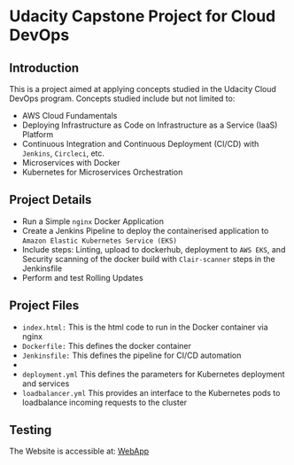 # Udacity Capstone Project for Cloud DevOps

<h2>Introduction</h2>

<p> This is a project aimed at applying concepts studied in the Udacity Cloud DevOps program. Concepts studied include but not limited to:</p>

<ul>
	<li>AWS Cloud Fundamentals</li>
        <li>Deploying Infrastructure as Code on Infrastructure as a Service (IaaS) Platform</li>
	<li>Continuous Integration and Continuous Deployment (CI/CD) with <code>Jenkins</code>, <code>Circleci</code>, etc.</li>
	<li>Microservices with Docker</li>
	<li>Kubernetes for Microservices Orchestration</li>
</ul>


<h2>Project Details</h2>

<ul>
  <li>Run a Simple <code>nginx</code> Docker Application</li>
  <li>Create a Jenkins Pipeline to deploy the containerised application to <code>Amazon Elastic Kubernetes Service (EKS)</code></li>
  <li>Include steps: Linting, upload to dockerhub, deployment to <code>AWS EKS</code>, and Security scanning of the docker build with <code>Clair-scanner</code> steps in the Jenkinsfile</li>
  <li>Perform and test Rolling Updates</li> 
</ul>

<h2>Project Files</h2>

<ul>
  <li><code>index.html:</code> This is the html code to run in the Docker container via nginx</li>
  <li><code>Dockerfile:</code> This defines the docker container</li>
  <li><code>Jenkinsfile:</code> This defines the pipeline for CI/CD automation<li>
  <li><code>deployment.yml</code> This defines the parameters for Kubernetes deployment and services</li>
  <li><code>loadbalancer.yml</code> This provides an interface to the Kubernetes pods to loadbalance incoming requests to the cluster</li> 
</ul>

<h2>Testing</h2>

The Website is accessible at:
[WebApp](http://a9479c23ed45246a590f57de4a6b6004-204603934.us-west-2.elb.amazonaws.com/)

